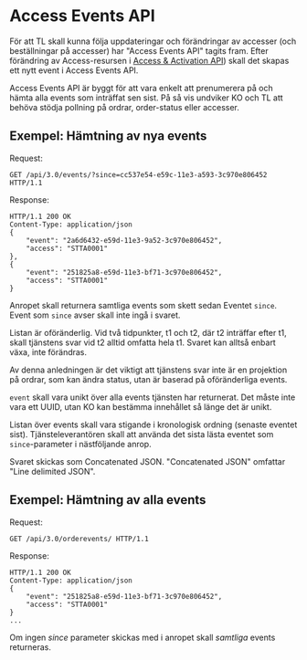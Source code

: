 # Access Events API

För att TL skall kunna följa uppdateringar och förändringar av accesser (och beställningar på accesser) har "Access Events API" tagits fram. Efter förändring av Access-resursen i <a href="access.md">Access & Activation API</a>) skall det skapas ett nytt event i Access Events API.

Access Events API är byggt för att vara enkelt att prenumerera på och hämta alla events som inträffat sen sist. På så vis undviker KO och TL att behöva stödja pollning på ordrar, order-status eller accesser.

## Exempel: Hämtning av nya events

Request:
```http
GET /api/3.0/events/?since=cc537e54-e59c-11e3-a593-3c970e806452 HTTP/1.1
```

Response:
```http
HTTP/1.1 200 OK
Content-Type: application/json
{
    "event": "2a6d6432-e59d-11e3-9a52-3c970e806452",
    "access": "STTA0001"
},
{
    "event": "251825a8-e59d-11e3-bf71-3c970e806452",
    "access": "STTA0001"
}
```

Anropet skall returnera samtliga events som skett sedan Eventet `since`.
Event som `since` avser skall inte ingå i svaret.

Listan är oföränderlig. Vid två tidpunkter, t1 och t2, där t2 inträffar efter t1, skall tjänstens svar vid t2 alltid omfatta hela t1. Svaret kan alltså enbart växa, inte förändras.

Av denna anledningen är det viktigt att tjänstens svar inte är en projektion på ordrar, som kan ändra status, utan är baserad på oföränderliga events.

`event` skall vara unikt över alla events tjänsten har returnerat.
Det måste inte vara ett UUID, utan KO kan bestämma innehållet så länge det är unikt.

Listan över events skall vara stigande i kronologisk ordning (senaste eventet sist). Tjänsteleverantören skall att använda det sista lästa eventet som `since`-parameter i nästföljande anrop.

Svaret skickas som Concatenated JSON. "Concatenated JSON" omfattar "Line delimited JSON".

## Exempel: Hämtning av alla events

Request:
```http
GET /api/3.0/orderevents/ HTTP/1.1
```

Response:
```http
HTTP/1.1 200 OK
Content-Type: application/json
{
    "event": "251825a8-e59d-11e3-bf71-3c970e806452",
    "access": "STTA0001"
}
...
```

Om ingen _since_ parameter skickas med i anropet skall _samtliga_ events returneras.
